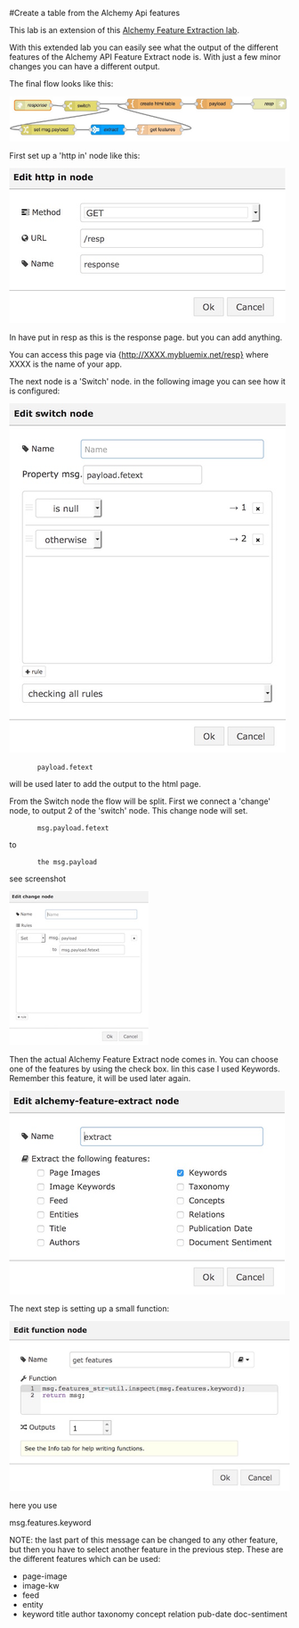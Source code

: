 #Create a table from the Alchemy Api features

This lab is an extension of this [Alchemy Feature Extraction lab](../../watson_services_labs/alchemy_api_feature_extraction/lab_alchemy_api_feature_extraction.md).
           

With this extended lab you can easily see what the output of the different features of the Alchemy API Feature Extract node is.
With just a few minor changes you can have a different output.

The final flow looks like this:

![`AlchemyOverview](images/AApi-table-overview.jpg)

First set up a 'http in' node like this:

![`Alchemyhttpin](images/AApi-table-hhtpin.jpg)

In have put in resp as this is the response page. but you can add anything.

You can access this page via {http://XXXX.mybluemix.net/resp} where XXXX is the name of your app.

The next node is a 'Switch' node. in the following image you can see how it is configured:

![`Alchemyhswitch](images/AApi-table-switch.jpg)

           payload.fetext 

will be used later to add the output to the html page.

From the Switch node the flow will be split. First we connect a 'change' node, to output 2 of the 'switch' node. This change node will set.

           msg.payload.fetext
to

           the msg.payload
see screenshot

![`Alchemychange](images/AApi-table-change.jpg)

Then the actual Alchemy Feature Extract node comes in. You can choose one of the features by using the check box. Iin this case I used Keywords. Remember this feature, it will be used later again.

![`Alchemyfeature](images/AApi-table-feature.jpg)

The next step is setting up a small function:

![`Alchemyfunction](images/AApi-table-function.jpg)

here you use 

msg.features.keyword

NOTE: the last part of this message can be changed to any other feature, but then you have to select another feature in the previous step.
These are the different features which can be used:
- page-image
- image-kw
- feed
- entity
- keyword
title
author
taxonomy
concept
relation
pub-date
doc-sentiment







